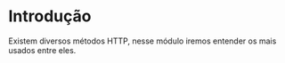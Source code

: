 # Introdução

Existem diversos métodos HTTP, nesse módulo iremos entender os mais usados entre eles.

